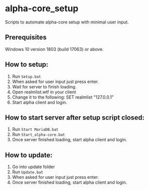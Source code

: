 # alpha-core_setup

Scripts to automate alpha-core setup with minimal user input.

## Prerequisites
Windows 10 version 1803 (build 17063) or above.

## How to setup:
1. Run ```Setup.bat```
2. When asked for user input just press enter.
3. Wait for server to finish loading.
4. Open realmlist.wtf in your client
5. Change it to the following: SET realmlist "127.0.0.1"
5. Start alpha client and login.

## How to start server after setup script closed:
1. Run ```Start MariaDB.bat```
2. Run ```Start_alpha-core.bat```
3. Once server finished loading, start alpha client and login.

## How to update:
1. Go into update folder
2. Run ```Update.bat``` 
3. When asked for user input just press enter.
4. Once server finished loading, start alpha client and login.